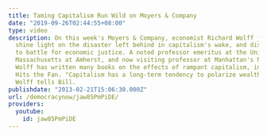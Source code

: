 ```yaml
---
title: Taming Capitalism Run Wild on Moyers & Company
date: "2019-09-26T02:44:55+08:00"
type: video
description: On this week's Moyers & Company, economist Richard Wolff joins Bill to
  shine light on the disaster left behind in capitalism's wake, and discusses how
  to battle for economic justice. A noted professor emeritus at the University of
  Massachusetts at Amherst, and now visiting professor at Manhattan's New School,
  Wolff has written many books on the effects of rampant capitalism, including Capitalism
  Hits the Fan. "Capitalism has a long-term tendency to polarize wealth and income,"
  Wolff tells Bill.
publishdate: "2013-02-21T15:06:30.000Z"
url: /democracynow/jaw85PmPiDE/
providers:
  youtube:
    id: jaw85PmPiDE
---
```

